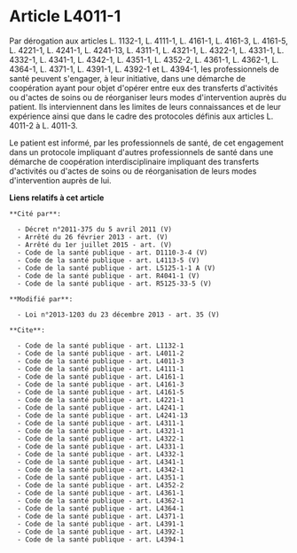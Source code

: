 # Article L4011-1

Par dérogation aux articles L. 1132-1, L. 4111-1, L. 4161-1, L. 4161-3, 
L. 4161-5, L. 4221-1, L. 4241-1, L. 4241-13, L. 4311-1, L. 4321-1, L. 4322-1, L. 4331-1, L. 4332-1, L. 4341-1, L. 4342-1, L.
4351-1, L. 4352-2, L. 4361-1, L. 4362-1, 
L. 4364-1, L. 4371-1, L. 4391-1, 
L. 4392-1 et L. 4394-1, les professionnels de santé peuvent s'engager, à leur initiative, dans une démarche de coopération
ayant pour objet d'opérer entre eux des transferts d'activités ou d'actes de soins ou de réorganiser leurs modes
d'intervention auprès du patient. Ils interviennent dans les limites de leurs connaissances et de leur expérience ainsi que
dans le cadre des protocoles définis aux articles L. 4011-2 à L. 4011-3. 

Le patient est informé, par les professionnels de santé, de cet engagement dans un protocole impliquant d'autres
professionnels de santé dans une démarche de coopération interdisciplinaire impliquant des transferts d'activités ou d'actes
de soins ou de réorganisation de leurs modes d'intervention auprès de lui.

**Liens relatifs à cet article**

	**Cité par**:

	  - Décret n°2011-375 du 5 avril 2011 (V)
	  - Arrêté du 26 février 2013 - art. (V)
	  - Arrêté du 1er juillet 2015 - art. (V)
	  - Code de la santé publique - art. D1110-3-4 (V)
	  - Code de la santé publique - art. L4113-5 (V)
	  - Code de la santé publique - art. L5125-1-1 A (V)
	  - Code de la santé publique - art. R4041-1 (V)
	  - Code de la santé publique - art. R5125-33-5 (V)

	**Modifié par**:

	  - Loi n°2013-1203 du 23 décembre 2013 - art. 35 (V)

	**Cite**:

	  - Code de la santé publique - art. L1132-1
	  - Code de la santé publique - art. L4011-2
	  - Code de la santé publique - art. L4011-3
	  - Code de la santé publique - art. L4111-1
	  - Code de la santé publique - art. L4161-1
	  - Code de la santé publique - art. L4161-3
	  - Code de la santé publique - art. L4161-5
	  - Code de la santé publique - art. L4221-1
	  - Code de la santé publique - art. L4241-1
	  - Code de la santé publique - art. L4241-13
	  - Code de la santé publique - art. L4311-1
	  - Code de la santé publique - art. L4321-1
	  - Code de la santé publique - art. L4322-1
	  - Code de la santé publique - art. L4331-1
	  - Code de la santé publique - art. L4332-1
	  - Code de la santé publique - art. L4341-1
	  - Code de la santé publique - art. L4342-1
	  - Code de la santé publique - art. L4351-1
	  - Code de la santé publique - art. L4352-2
	  - Code de la santé publique - art. L4361-1
	  - Code de la santé publique - art. L4362-1
	  - Code de la santé publique - art. L4364-1
	  - Code de la santé publique - art. L4371-1
	  - Code de la santé publique - art. L4391-1
	  - Code de la santé publique - art. L4392-1
	  - Code de la santé publique - art. L4394-1

